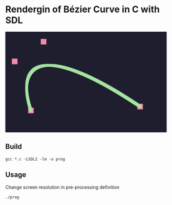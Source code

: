 # Rendergin of Bézier Curve in C with SDL

![Thumbnail](thumbnail.png)

## Build
```console
gcc *.c -LSDL2 -lm -o prog
```

## Usage
Change screen resolution in pre-processing definition
```console
./prog
```
